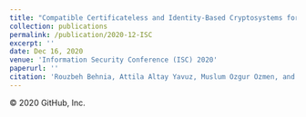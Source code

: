 ```yaml
---
title: "Compatible Certificateless and Identity-Based Cryptosystems for Heterogeneous IoT."
collection: publications
permalink: /publication/2020-12-ISC
excerpt: ''
date: Dec 16, 2020
venue: 'Information Security Conference (ISC) 2020'
paperurl: ''
citation: 'Rouzbeh Behnia, Attila Altay Yavuz, Muslum Ozgur Ozmen, and Tsz Hon Yuen: Compatible Certificateless and Identity-Based Cryptosystems for Heterogeneous IoT. To appear in Information Security Conference (ISC) 2020.'
---
```





© 2020 GitHub, Inc.

